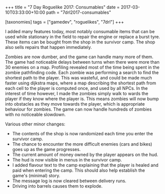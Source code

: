 +++
title = "7 Day Roguelike 2017: Consumables"
date = 2017-03-10T03:33:00+10:00
path = "7drl2017-consumables"

[taxonomies]
tags = ["gamedev", "roguelikes", "7drl"]
+++

I added many features today, most notably consumable items that can be used
while stationary in the field to repair the engine or replace a burst tyre.
These items can be bought from the shop in the survivor camp. The shop also
sells repairs that happen immediately.

Zombies are now dumber, and the game can handle many more of them.
The game had noticeable delays between turns when there were more than 30
enemies on a map. Profiling revealed most of the time being spent in the zombie
pathfinding code. Each zombie was performing a search to find the shortest path
to the player. This was wasteful, and could be made much faster using dijkstra
maps, where a map describing the shortest path from each cell to the player is
computed once, and used by all NPCs. In the interest of time however, I made
the zombies simply walk to wards the
player if they know where the player is. This means zombies will now bump into
obstacles as they move towards the player, which is appropriate behaviour for
zombies. The game can now handle hundreds of zombies with no noticeable slowdown.

Various other minor changes:
 - The contents of the shop is now randomized each time you enter the survivor
camp.
 - The chance to encounter the more difficult enemies (cars and bikes) goes up as
the game progresses.
 - The current amount of money owned by the player appears on the hud.
 - The hud is now visible in menus in the survivor camp.
 - I added flavour text to the camp explaining that the player is healed and
   paid when entering the camp. This should also help establish the game's
   (minimal) story.
 - The message log is now cleared between delivery runs.
 - Driving into barrels causes them to explode.
